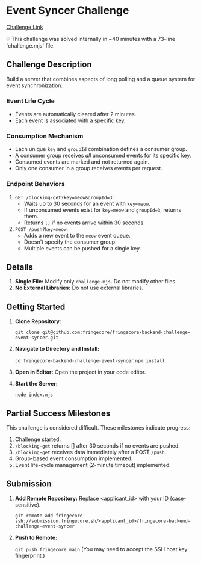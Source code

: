 # Event Syncer Challenge

[Challenge Link](https://www.tella.tv/video/collision-course-416j)

<aside>
💡 This challenge was solved internally in ~40 minutes with a 73-line `challenge.mjs` file.
</aside>

## Challenge Description

Build a server that combines aspects of long polling and a queue system for event synchronization.

### Event Life Cycle

*   Events are automatically cleared after 2 minutes.
*   Each event is associated with a specific key.

### Consumption Mechanism

*   Each unique `key` and `groupId` combination defines a consumer group.
*   A consumer group receives *all* unconsumed events for its specific key.
*   Consumed events are marked and not returned again.
*   Only one consumer in a group receives events per request.

### Endpoint Behaviors

1.  `GET /blocking-get?key=meow&groupId=3`:
    *   Waits up to 30 seconds for an event with `key=meow`.
    *   If unconsumed events exist for `key=meow` and `groupId=3`, returns them.
    *   Returns `[]` if no events arrive within 30 seconds.
2.  `POST /push?key=meow`:
    *   Adds a new event to the `meow` event queue.
    *   Doesn't specify the consumer group.
    *   Multiple events can be pushed for a single key.

## Details

1.  **Single File:** Modify only `challenge.mjs`. Do not modify other files.
2.  **No External Libraries:** Do not use external libraries.

## Getting Started

1.  **Clone Repository:**
    

    `git clone git@github.com:fringecore/fringecore-backend-challenge-event-syncer.git`
    
2.  **Navigate to Directory and Install:**
    
    `cd fringecore-backend-challenge-event-syncer`
    `npm install`
    
3.  **Open in Editor:** Open the project in your code editor.
4.  **Start the Server:**
    
    `node index.mjs`

## Partial Success Milestones

This challenge is considered difficult.  These milestones indicate progress:

1.  Challenge started.
2.  `/blocking-get` returns [] after 30 seconds if no events are pushed.
3.  `/blocking-get` receives data immediately after a POST `/push`.
4.  Group-based event consumption implemented.
5.  Event life-cycle management (2-minute timeout) implemented.


## Submission

1.  **Add Remote Repository:** Replace <applicant_id> with your ID (case-sensitive).
    

    `git remote add fringecore ssh://submission.fringecore.sh/<applicant_id>/fringecore-backend-challenge-event-syncer`
    
2.  **Push to Remote:**
    
    `git push fringecore main`    (You may need to accept the SSH host key fingerprint.)